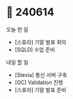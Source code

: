 # 🥹 240614

오늘 한 일

* \[스휴라] 기말 발표 회의
* \[SQLD] 수업 준비

내일 할 일

* \[Stevia] 통신 서버 구축
* \[GC] Validation 진행
* \[스휴라] 기말 발표 준비
